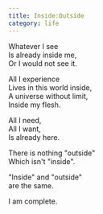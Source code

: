 ```yaml
---
title: Inside:Outside
category: life
---
```


Whatever I see  
Is already inside me,  
Or I would not see it.

All I experience  
Lives in this world inside,  
A universe without limit,  
Inside my flesh.

All I need,  
All I want,  
Is already here.

There is nothing "outside"  
Which isn't "inside".

"Inside" and "outside"  
are the same.

I am complete.
